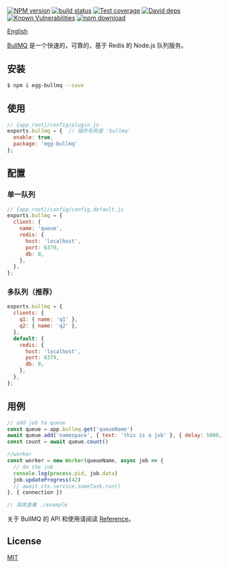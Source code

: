 [![NPM version][npm-image]][npm-url]
[![build status][travis-image]][travis-url]
[![Test coverage][codecov-image]][codecov-url]
[![David deps][david-image]][david-url]
[![Known Vulnerabilities][snyk-image]][snyk-url]
[![npm download][download-image]][download-url]

[npm-image]: https://img.shields.io/npm/v/egg-bull-queue.svg?style=flat-square
[npm-url]: https://npmjs.org/package/egg-bull-queue
[travis-image]: https://img.shields.io/travis/brickyang/egg-bull.svg?style=flat-square
[travis-url]: https://travis-ci.org/brickyang/egg-bull
[codecov-image]: https://img.shields.io/codecov/c/github/brickyang/egg-bull.svg?style=flat-square
[codecov-url]: https://codecov.io/github/brickyang/egg-bull?branch=master
[david-image]: https://img.shields.io/david/brickyang/egg-bull.svg?style=flat-square
[david-url]: https://david-dm.org/brickyang/egg-bull
[snyk-image]: https://snyk.io/test/npm/egg-bull/badge.svg?style=flat-square
[snyk-url]: https://snyk.io/test/npm/egg-bull
[download-image]: https://img.shields.io/npm/dm/egg-bull-queue.svg?style=flat-square
[download-url]: https://npmjs.org/package/egg-bull-queue

[English](https://github.com/skyblue/egg-bullmq/blob/master/README.md)

[BullMQ](https://github.com/taskforcesh/bullmq) 是一个快速的，可靠的，基于 Redis 的 Node.js 队列服务。

## 安装

```bash
$ npm i egg-bullmq --save
```

## 使用

```js
// {app_root}/config/plugin.js
exports.bullmq = {  // 插件名称是 'bullmq'
  enable: true,
  package: 'egg-bullmq'
};
```

## 配置

### 单一队列

```js
// {app_root}/config/config.default.js
exports.bullmq = {
  client: {
    name: 'queue',
    redis: {
      host: 'localhost',
      port: 6379,
      db: 0,
    },
  },
};
```

### 多队列（推荐）

```js
exports.bullmq = {
  clients: {
    q1: { name: 'q1' },
    q2: { name: 'q2' },
  },
  default: {
    redis: {
      host: 'localhost',
      port: 6379,
      db: 0,
    },
  },
};
```

## 用例

```js
// add job to queue
const queue = app.bullmq.get('queueName')
await queue.add('namespace', { text: 'this is a job' }, { delay: 5000,  lifo: true })
const count = await queue.count()

//worker
const worker = new Worker(queueName, async job => {
  // do the job
  console.log(process.pid, job.data)
  job.updateProgress(42)
  // await ctx.service.someTask.run()
}, { connection })

// 具体查看 ./example

```

关于 BullMQ 的 API 和使用请阅读 [Reference](https://docs.bullmq.io/)。

## License

[MIT](LICENSE)
